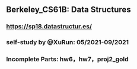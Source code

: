 ## Berkeley_CS61B: Data Structures
### https://sp18.datastructur.es/

### self-study by @XuRun: 05/2021-09/2021

### Incomplete Parts: hw6，hw7，proj2_gold